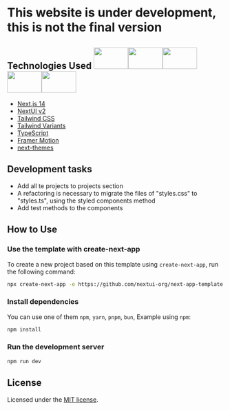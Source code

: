 # This website is under development, this is not the final version

## Technologies Used <img width="80px" height="50px" src="https://cdn.jsdelivr.net/gh/devicons/devicon@latest/icons/react/react-original-wordmark.svg" /><img width="80px"  height="50px"  src="https://cdn.jsdelivr.net/gh/devicons/devicon@latest/icons/nextjs/nextjs-original.svg" /><img width="80px"  height="50px"  src="https://cdn.jsdelivr.net/gh/devicons/devicon@latest/icons/html5/html5-original.svg" /><img width="80px"  height="50px"  src="https://cdn.jsdelivr.net/gh/devicons/devicon@latest/icons/css3/css3-original.svg" /><img width="80px"  height="50px"  src="https://cdn.jsdelivr.net/gh/devicons/devicon@latest/icons/typescript/typescript-original.svg" />

- [Next.js 14](https://nextjs.org/docs/getting-started)
- [NextUI v2](https://nextui.org/)
- [Tailwind CSS](https://tailwindcss.com/)
- [Tailwind Variants](https://tailwind-variants.org)
- [TypeScript](https://www.typescriptlang.org/)
- [Framer Motion](https://www.framer.com/motion/)
- [next-themes](https://github.com/pacocoursey/next-themes)



## Development tasks

- Add all te projects to projects section
- A refactoring is necessary to migrate the files of "styles.css" to "styles.ts", using the styled components method
- Add test methods to the components

## How to Use

### Use the template with create-next-app

To create a new project based on this template using `create-next-app`, run the following command:

```bash
npx create-next-app -e https://github.com/nextui-org/next-app-template
```

### Install dependencies

You can use one of them `npm`, `yarn`, `pnpm`, `bun`, Example using `npm`:

```bash
npm install
```

### Run the development server

```bash
npm run dev
```

## License

Licensed under the [MIT license](https://github.com/nextui-org/next-app-template/blob/main/LICENSE).
